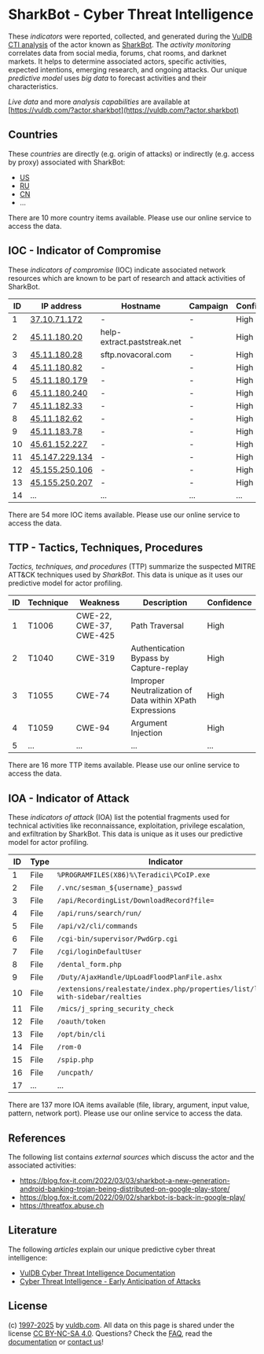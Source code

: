 # SharkBot - Cyber Threat Intelligence

These _indicators_ were reported, collected, and generated during the [VulDB CTI analysis](https://vuldb.com/?kb.cti) of the actor known as [SharkBot](https://vuldb.com/?actor.sharkbot). The _activity monitoring_ correlates data from social media, forums, chat rooms, and darknet markets. It helps to determine associated actors, specific activities, expected intentions, emerging research, and ongoing attacks. Our unique _predictive model_ uses _big data_ to forecast activities and their characteristics.

_Live data_ and more _analysis capabilities_ are available at [https://vuldb.com/?actor.sharkbot](https://vuldb.com/?actor.sharkbot)

## Countries

These _countries_ are directly (e.g. origin of attacks) or indirectly (e.g. access by proxy) associated with SharkBot:

* [US](https://vuldb.com/?country.us)
* [RU](https://vuldb.com/?country.ru)
* [CN](https://vuldb.com/?country.cn)
* ...

There are 10 more country items available. Please use our online service to access the data.

## IOC - Indicator of Compromise

These _indicators of compromise_ (IOC) indicate associated network resources which are known to be part of research and attack activities of SharkBot.

ID | IP address | Hostname | Campaign | Confidence
-- | ---------- | -------- | -------- | ----------
1 | [37.10.71.172](https://vuldb.com/?ip.37.10.71.172) | - | - | High
2 | [45.11.180.20](https://vuldb.com/?ip.45.11.180.20) | help-extract.paststreak.net | - | High
3 | [45.11.180.28](https://vuldb.com/?ip.45.11.180.28) | sftp.novacoral.com | - | High
4 | [45.11.180.82](https://vuldb.com/?ip.45.11.180.82) | - | - | High
5 | [45.11.180.179](https://vuldb.com/?ip.45.11.180.179) | - | - | High
6 | [45.11.180.240](https://vuldb.com/?ip.45.11.180.240) | - | - | High
7 | [45.11.182.33](https://vuldb.com/?ip.45.11.182.33) | - | - | High
8 | [45.11.182.62](https://vuldb.com/?ip.45.11.182.62) | - | - | High
9 | [45.11.183.78](https://vuldb.com/?ip.45.11.183.78) | - | - | High
10 | [45.61.152.227](https://vuldb.com/?ip.45.61.152.227) | - | - | High
11 | [45.147.229.134](https://vuldb.com/?ip.45.147.229.134) | - | - | High
12 | [45.155.250.106](https://vuldb.com/?ip.45.155.250.106) | - | - | High
13 | [45.155.250.207](https://vuldb.com/?ip.45.155.250.207) | - | - | High
14 | ... | ... | ... | ...

There are 54 more IOC items available. Please use our online service to access the data.

## TTP - Tactics, Techniques, Procedures

_Tactics, techniques, and procedures_ (TTP) summarize the suspected MITRE ATT&CK techniques used by _SharkBot_. This data is unique as it uses our predictive model for actor profiling.

ID | Technique | Weakness | Description | Confidence
-- | --------- | -------- | ----------- | ----------
1 | T1006 | CWE-22, CWE-37, CWE-425 | Path Traversal | High
2 | T1040 | CWE-319 | Authentication Bypass by Capture-replay | High
3 | T1055 | CWE-74 | Improper Neutralization of Data within XPath Expressions | High
4 | T1059 | CWE-94 | Argument Injection | High
5 | ... | ... | ... | ...

There are 16 more TTP items available. Please use our online service to access the data.

## IOA - Indicator of Attack

These _indicators of attack_ (IOA) list the potential fragments used for technical activities like reconnaissance, exploitation, privilege escalation, and exfiltration by SharkBot. This data is unique as it uses our predictive model for actor profiling.

ID | Type | Indicator | Confidence
-- | ---- | --------- | ----------
1 | File | `%PROGRAMFILES(X86)%\Teradici\PCoIP.exe` | High
2 | File | `/.vnc/sesman_${username}_passwd` | High
3 | File | `/api/RecordingList/DownloadRecord?file=` | High
4 | File | `/api/runs/search/run/` | High
5 | File | `/api/v2/cli/commands` | High
6 | File | `/cgi-bin/supervisor/PwdGrp.cgi` | High
7 | File | `/cgi/loginDefaultUser` | High
8 | File | `/dental_form.php` | High
9 | File | `/Duty/AjaxHandle/UpLoadFloodPlanFile.ashx` | High
10 | File | `/extensions/realestate/index.php/properties/list/list-with-sidebar/realties` | High
11 | File | `/mics/j_spring_security_check` | High
12 | File | `/oauth/token` | Medium
13 | File | `/opt/bin/cli` | Medium
14 | File | `/rom-0` | Low
15 | File | `/spip.php` | Medium
16 | File | `/uncpath/` | Medium
17 | ... | ... | ...

There are 137 more IOA items available (file, library, argument, input value, pattern, network port). Please use our online service to access the data.

## References

The following list contains _external sources_ which discuss the actor and the associated activities:

* https://blog.fox-it.com/2022/03/03/sharkbot-a-new-generation-android-banking-trojan-being-distributed-on-google-play-store/
* https://blog.fox-it.com/2022/09/02/sharkbot-is-back-in-google-play/
* https://threatfox.abuse.ch

## Literature

The following _articles_ explain our unique predictive cyber threat intelligence:

* [VulDB Cyber Threat Intelligence Documentation](https://vuldb.com/?kb.cti)
* [Cyber Threat Intelligence - Early Anticipation of Attacks](https://www.scip.ch/en/?labs.20201022)

## License

(c) [1997-2025](https://vuldb.com/?kb.changelog) by [vuldb.com](https://vuldb.com/?kb.about). All data on this page is shared under the license [CC BY-NC-SA 4.0](https://creativecommons.org/licenses/by-nc-sa/4.0/). Questions? Check the [FAQ](https://vuldb.com/?kb.faq), read the [documentation](https://vuldb.com/?kb) or [contact us](https://vuldb.com/?contact)!
